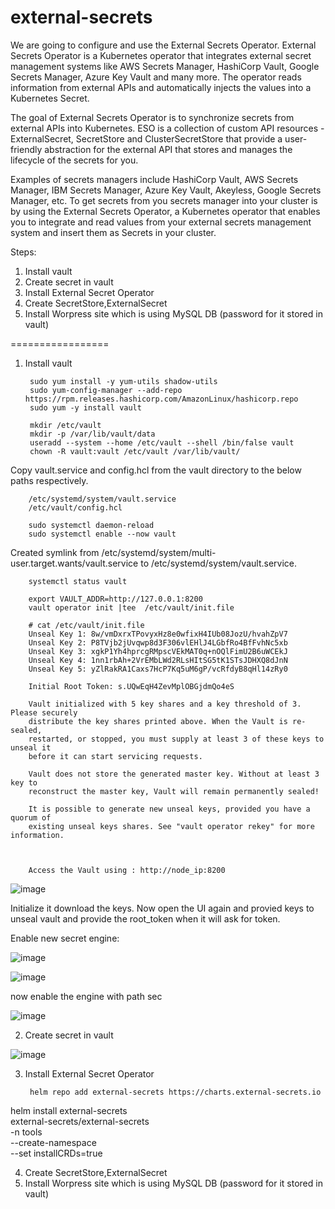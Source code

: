 # external-secrets

We are going to configure and use the External Secrets Operator. External Secrets Operator is a Kubernetes operator that integrates external secret management systems like AWS Secrets Manager, HashiCorp Vault, Google Secrets Manager, Azure Key Vault and many more. The operator reads information from external APIs and automatically injects the values into a Kubernetes Secret.

The goal of External Secrets Operator is to synchronize secrets from external APIs into Kubernetes. ESO is a collection of custom API resources - ExternalSecret, SecretStore and ClusterSecretStore that provide a user-friendly abstraction for the external API that stores and manages the lifecycle of the secrets for you.

Examples of secrets managers include HashiCorp Vault, AWS Secrets Manager, IBM Secrets Manager, Azure Key Vault, Akeyless, Google Secrets Manager, etc. To get secrets from you secrets manager into your cluster is by using the External Secrets Operator, a Kubernetes operator that enables you to integrate and read values from your external secrets management system and insert them as Secrets in your cluster.

Steps:
1. Install vault
2. Create secret in vault
3. Install External Secret Operator
4. Create SecretStore,ExternalSecret
5. Install Worpress site which is using MySQL DB (password for it stored in vault)


=================
1. Install vault

        sudo yum install -y yum-utils shadow-utils
        sudo yum-config-manager --add-repo https://rpm.releases.hashicorp.com/AmazonLinux/hashicorp.repo
        sudo yum -y install vault

        mkdir /etc/vault
        mkdir -p /var/lib/vault/data
        useradd --system --home /etc/vault --shell /bin/false vault
        chown -R vault:vault /etc/vault /var/lib/vault/

Copy vault.service and config.hcl from the vault directory to the below paths respectively.

        /etc/systemd/system/vault.service 
        /etc/vault/config.hcl 

        sudo systemctl daemon-reload
        sudo systemctl enable --now vault

Created symlink from /etc/systemd/system/multi-user.target.wants/vault.service to /etc/systemd/system/vault.service.

        systemctl status vault

        export VAULT_ADDR=http://127.0.0.1:8200
        vault operator init |tee  /etc/vault/init.file  

        # cat /etc/vault/init.file
        Unseal Key 1: 8w/vmDxrxTPovyxHz8e0wfixH4IUb08JozU/hvahZpV7
        Unseal Key 2: P8TVjb2jUvqwp8d3F306vlEHlJ4LGbfRo4BfFvhNc5xb
        Unseal Key 3: xgkP1Yh4hprcgRMpscVEkMAT0q+nOQlFimU2B6uWCEkJ
        Unseal Key 4: 1nn1rbAh+2VrEMbLWd2RLsHItSG5tK1STsJDHXQ8dJnN
        Unseal Key 5: yZlRakRA1Caxs7HcP7Kq5uM6gP/vcRfdyB8qHl14zRy0
        
        Initial Root Token: s.UQwEqH4ZevMplOBGjdmQo4eS
        
        Vault initialized with 5 key shares and a key threshold of 3. Please securely
        distribute the key shares printed above. When the Vault is re-sealed,
        restarted, or stopped, you must supply at least 3 of these keys to unseal it
        before it can start servicing requests.
        
        Vault does not store the generated master key. Without at least 3 key to
        reconstruct the master key, Vault will remain permanently sealed!
        
        It is possible to generate new unseal keys, provided you have a quorum of
        existing unseal keys shares. See "vault operator rekey" for more information.



        Access the Vault using : http://node_ip:8200

![image](https://github.com/cloudtechmasters/external-secrets/assets/68885738/15d2d210-5935-4618-996b-b60c848ae4a4)

Initialize it download the keys. Now open the UI again and provied keys to unseal vault and provide the root_token when it will ask for token.

Enable new secret engine:

![image](https://github.com/cloudtechmasters/external-secrets/assets/68885738/187365f8-a2e9-4638-93a4-30e022449688)

![image](https://github.com/cloudtechmasters/external-secrets/assets/68885738/d730b06d-ef58-4682-850d-c296a88de4c4)

now enable the engine with path sec

![image](https://github.com/cloudtechmasters/external-secrets/assets/68885738/1e479ec8-d5fe-4200-9d24-4f666e91108a)

        
2. Create secret in vault

![image](https://github.com/cloudtechmasters/external-secrets/assets/68885738/38491db0-390e-43c0-ae89-600677132c11)

3. Install External Secret Operator

        helm repo add external-secrets https://charts.external-secrets.io
        
helm install external-secrets \
    external-secrets/external-secrets \
    -n tools \
    --create-namespace \
    --set installCRDs=true


4. Create SecretStore,ExternalSecret
5. Install Worpress site which is using MySQL DB (password for it stored in vault)
